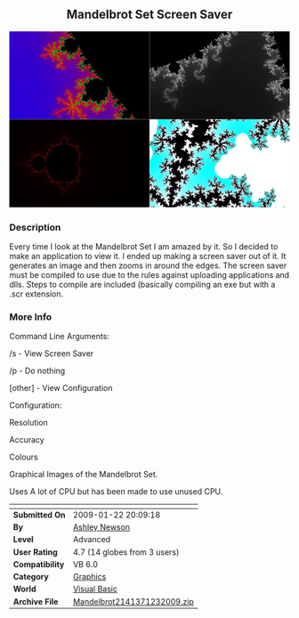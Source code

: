 ﻿<div align="center">

## Mandelbrot Set Screen Saver

<img src="PIC20091161136255995.jpg">
</div>

### Description

Every time I look at the Mandelbrot Set I am amazed by it. So I decided to make an application to view it. I ended up making a screen saver out of it. It generates an image and then zooms in around the edges. The screen saver must be compiled to use due to the rules against uploading applications and dlls. Steps to compile are included (basically compiling an exe but with a .scr extension.
 
### More Info
 
Command Line Arguments:

/s - View Screen Saver

/p - Do nothing

[other] - View Configuration

Configuration:

Resolution

Accuracy

Colours

Graphical Images of the Mandelbrot Set.

Uses A lot of CPU but has been made to use unused CPU.


<span>             |<span>
---                |---
**Submitted On**   |2009-01-22 20:09:18
**By**             |[Ashley Newson](https://github.com/Planet-Source-Code/PSCIndex/blob/master/ByAuthor/ashley-newson.md)
**Level**          |Advanced
**User Rating**    |4.7 (14 globes from 3 users)
**Compatibility**  |VB 6\.0
**Category**       |[Graphics](https://github.com/Planet-Source-Code/PSCIndex/blob/master/ByCategory/graphics__1-46.md)
**World**          |[Visual Basic](https://github.com/Planet-Source-Code/PSCIndex/blob/master/ByWorld/visual-basic.md)
**Archive File**   |[Mandelbrot2141371232009\.zip](https://github.com/Planet-Source-Code/ashley-newson-mandelbrot-set-screen-saver__1-71629/archive/master.zip)









